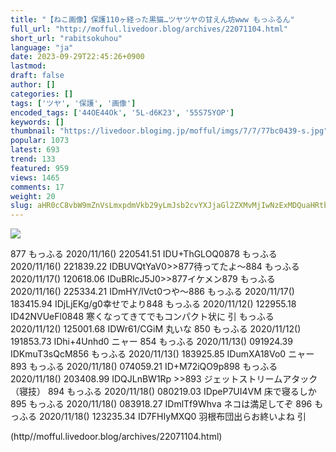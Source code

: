 ```yaml
---
title: "【ねこ画像】保護110ヶ経った黒猫…ツヤツヤの甘えん坊www もっふるん"
full_url: "http://mofful.livedoor.blog/archives/22071104.html"
short_url: "rabitsokuhou"
language: "ja"
date: 2023-09-29T22:45:26+0900
lastmod: 
draft: false
author: []
categories: []
tags: ['ツヤ', '保護', '画像']
encoded_tags: ['44OE44Ok', '5L-d6K23', '55S75YOP']
keywords: []
thumbnail: "https://livedoor.blogimg.jp/mofful/imgs/7/7/77bc0439-s.jpg"
popular: 1073
latest: 693
trend: 133
featured: 959
views: 1465
comments: 17
weight: 20
slug: aHR0cC8vbW9mZnVsLmxpdmVkb29yLmJsb2cvYXJjaGl2ZXMvMjIwNzExMDQuaHRtbA==
---
```


![](https://livedoor.blogimg.jp/mofful/imgs/7/7/77bc0439-s.jpg)

877 もっふる 2020/11/16() 220541.51 IDU+ThGLOQ0878 もっふる 2020/11/16() 221839.22 IDBUVQtYaV0>>877待ってたよ～884 もっふる 2020/11/17() 120618.06 IDuBRlcJ5J0>>877イケメン879 もっふる 2020/11/16() 225334.21 IDmHY/lVct0つや～886 もっふる 2020/11/17() 183415.94 IDjLjEKg/g0幸せでより848 もっふる 2020/11/12() 122955.18 ID42NVUeFl0848 寒くなってきてでもコンパクト状に 引 もっふる 2020/11/12() 125001.68 IDWr61/CGiM 丸いな 850 もっふる 2020/11/12() 191853.73 IDhi+4Unhd0 ニャー 854 もっふる 2020/11/13() 091924.39 IDKmuT3sQcM856 もっふる 2020/11/13() 183925.85 IDumXA18Vo0 ニャー893 もっふる 2020/11/18() 074059.21 ID+M72iQO9p898 もっふる 2020/11/18() 203408.99 IDQJLnBW1Rp >>893 ジェットストリームアタック（寝技） 894 もっふる 2020/11/18() 080219.03 IDpeP7UI4VM 床で寝るしか 895 もっふる 2020/11/18() 083918.27 IDmlTf9Whva ネコは満足してぞ 896 もっふる 2020/11/18() 123235.34 ID7FHIyMXQ0 羽根布団出らお終いよね 引

(http//mofful.livedoor.blog/archives/22071104.html)
